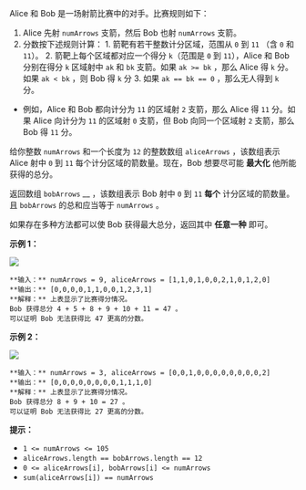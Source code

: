 Alice 和 Bob 是一场射箭比赛中的对手。比赛规则如下：

  1. Alice 先射 `numArrows` 支箭，然后 Bob 也射 `numArrows` 支箭。
  2. 分数按下述规则计算： 
    1. 箭靶有若干整数计分区域，范围从 `0` 到 `11` （含 `0` 和 `11`）。
    2. 箭靶上每个区域都对应一个得分 `k`（范围是 `0` 到 `11`），Alice 和 Bob 分别在得分 `k` 区域射中 `ak` 和 `bk` 支箭。如果 `ak >= bk` ，那么 Alice 得 `k` 分。如果 `ak < bk` ，则 Bob 得 `k` 分
    3. 如果 `ak == bk == 0` ，那么无人得到 `k` 分。

  * 例如，Alice 和 Bob 都向计分为 `11` 的区域射 `2` 支箭，那么 Alice 得 `11` 分。如果 Alice 向计分为 `11` 的区域射 `0` 支箭，但 Bob 向同一个区域射 `2` 支箭，那么 Bob 得 `11` 分。

给你整数 `numArrows` 和一个长度为 `12` 的整数数组 `aliceArrows` ，该数组表示 Alice 射中 `0` 到 `11`
每个计分区域的箭数量。现在，Bob 想要尽可能 **最大化** 他所能获得的总分。

返回数组 `bobArrows` __ ，该数组表示 Bob 射中 `0` 到 `11` **每个** 计分区域的箭数量。且 `bobArrows`
的总和应当等于 `numArrows` 。

如果存在多种方法都可以使 Bob 获得最大总分，返回其中 **任意一种** 即可。



**示例 1：**

![](https://pic.leetcode-cn.com/1647744752-kQKrXw-image.png)

    
    
    **输入：** numArrows = 9, aliceArrows = [1,1,0,1,0,0,2,1,0,1,2,0]
    **输出：** [0,0,0,0,1,1,0,0,1,2,3,1]
    **解释：** 上表显示了比赛得分情况。
    Bob 获得总分 4 + 5 + 8 + 9 + 10 + 11 = 47 。
    可以证明 Bob 无法获得比 47 更高的分数。
    

**示例 2：**

![](https://pic.leetcode-cn.com/1647744785-cMHzaC-image.png)

    
    
    **输入：** numArrows = 3, aliceArrows = [0,0,1,0,0,0,0,0,0,0,0,2]
    **输出：** [0,0,0,0,0,0,0,0,1,1,1,0]
    **解释：** 上表显示了比赛得分情况。
    Bob 获得总分 8 + 9 + 10 = 27 。
    可以证明 Bob 无法获得比 27 更高的分数。
    



**提示：**

  * `1 <= numArrows <= 105`
  * `aliceArrows.length == bobArrows.length == 12`
  * `0 <= aliceArrows[i], bobArrows[i] <= numArrows`
  * `sum(aliceArrows[i]) == numArrows`

